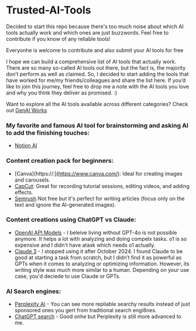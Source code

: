 # Trusted-AI-Tools
Decided to start this repo because there's too much noise about which AI tools actually work and which ones are just buzzwords. Feel free to contribute if you know of any reliable tools!


Everyonhe is welcome to contribute and also submit your AI tools for free

I hope we can build a comprehensive list of AI tools that actually work. There are so many so-called AI tools out there, but the fact is, the majority don’t perform as well as claimed. So, I decided to start adding the tools that have worked for me/my friends/colleagues and share the list here. If you’d like to join this journey, feel free to drop me a note with the AI tools you love and why you think they deliver as promised. :)




Want to explore all the AI tools available across different categories? Check out [GenAI Works](https://genai.works/applications) 


### My favorite and famous AI tool for  brainstorming and asking AI to add the finishing touches:
- [Notion AI](https://www.notion.com/)


### Content creation pack for beginners:
- [Canva](https://:](https://www.canva.com/): Ideal for creating images and carousels. 
- [CapCut](https://www.capcut.com): Great for recording tutorial sessions, editing videos, and adding effects.
- [Semrush](https://www.semrush.com/apps/contentshake/) Not free but it's perfect for writing articles (focus only on the text and ignore the AI-generated images).


### Content creations using ChatGPT vs Claude:

- [OpenAI API Models](https://openai.com/api/) - I beleive living without GPT-4o is not possible anymore. It helps a lot with analyzing and doing compelx tasks. o1 is so expensive and I didn't have  atask which needs o1 actually.
- [Claude 3](https://claude.ai/) - I stopped using it after October 2024. I found Claude to be good at starting a task from scratch, but I didn’t find it as powerful as GPTs when it comes to analyzing or optimizing information. However, its writing style was much more similar to a human. Depending on your use case, you'd deciede to use Claude or GPTs. 


### AI Search engines:

- [Perplexity AI](https://www.perplexity.ai/) - You can see more repliable searchy results instead of just sponsored ones you gert from traditional search engi8nes.
- [ChatGPT search](https://openai.com/index/introducing-chatgpt-search/) - Good onhe but Perplexity is still more advanced to me.


